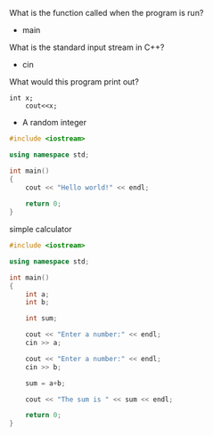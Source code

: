 What is the function called when the program is run?

- main

What is the standard input stream in C++?

- cin

What would this program print out? 

```
int x;
    cout<<x;
```

- A random integer


```c++
#include <iostream>

using namespace std;

int main()
{
    cout << "Hello world!" << endl;
    
    return 0;
}
```

simple calculator
```c++
#include <iostream>

using namespace std;

int main()
{
    int a;
    int b;

    int sum;

    cout << "Enter a number:" << endl;
    cin >> a;

    cout << "Enter a number:" << endl;
    cin >> b;

    sum = a+b;

    cout << "The sum is " << sum << endl;

    return 0;
}
```
